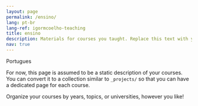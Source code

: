 ```yaml
---
layout: page
permalink: /ensino/
lang: pt-br
lang-ref: igormcoelho-teaching
title: ensino
description: Materials for courses you taught. Replace this text with your description.
nav: true
---
```


Portugues

For now, this page is assumed to be a static description of your courses. You can convert it to a collection similar to `_projects/` so that you can have a dedicated page for each course.

Organize your courses by years, topics, or universities, however you like!
